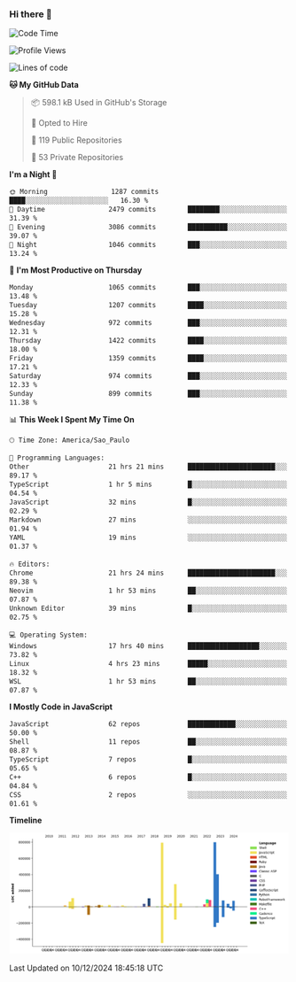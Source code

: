 ### Hi there 👋

<!--START_SECTION:waka-->
![Code Time](http://img.shields.io/badge/Code%20Time-6%2C741%20hrs%2022%20mins-blue)

![Profile Views](http://img.shields.io/badge/Profile%20Views-0-blue)

![Lines of code](https://img.shields.io/badge/From%20Hello%20World%20I%27ve%20Written-3.3%20million%20lines%20of%20code-blue)

**🐱 My GitHub Data** 

> 📦 598.1 kB Used in GitHub's Storage 
 > 
> 💼 Opted to Hire
 > 
> 📜 119 Public Repositories 
 > 
> 🔑 53 Private Repositories 
 > 
**I'm a Night 🦉** 

```text
🌞 Morning                1287 commits        ████░░░░░░░░░░░░░░░░░░░░░   16.30 % 
🌆 Daytime                2479 commits        ████████░░░░░░░░░░░░░░░░░   31.39 % 
🌃 Evening                3086 commits        ██████████░░░░░░░░░░░░░░░   39.07 % 
🌙 Night                  1046 commits        ███░░░░░░░░░░░░░░░░░░░░░░   13.24 % 
```
📅 **I'm Most Productive on Thursday** 

```text
Monday                   1065 commits        ███░░░░░░░░░░░░░░░░░░░░░░   13.48 % 
Tuesday                  1207 commits        ████░░░░░░░░░░░░░░░░░░░░░   15.28 % 
Wednesday                972 commits         ███░░░░░░░░░░░░░░░░░░░░░░   12.31 % 
Thursday                 1422 commits        ████░░░░░░░░░░░░░░░░░░░░░   18.00 % 
Friday                   1359 commits        ████░░░░░░░░░░░░░░░░░░░░░   17.21 % 
Saturday                 974 commits         ███░░░░░░░░░░░░░░░░░░░░░░   12.33 % 
Sunday                   899 commits         ███░░░░░░░░░░░░░░░░░░░░░░   11.38 % 
```


📊 **This Week I Spent My Time On** 

```text
🕑︎ Time Zone: America/Sao_Paulo

💬 Programming Languages: 
Other                    21 hrs 21 mins      ██████████████████████░░░   89.17 % 
TypeScript               1 hr 5 mins         █░░░░░░░░░░░░░░░░░░░░░░░░   04.54 % 
JavaScript               32 mins             █░░░░░░░░░░░░░░░░░░░░░░░░   02.29 % 
Markdown                 27 mins             ░░░░░░░░░░░░░░░░░░░░░░░░░   01.94 % 
YAML                     19 mins             ░░░░░░░░░░░░░░░░░░░░░░░░░   01.37 % 

🔥 Editors: 
Chrome                   21 hrs 24 mins      ██████████████████████░░░   89.38 % 
Neovim                   1 hr 53 mins        ██░░░░░░░░░░░░░░░░░░░░░░░   07.87 % 
Unknown Editor           39 mins             █░░░░░░░░░░░░░░░░░░░░░░░░   02.75 % 

💻 Operating System: 
Windows                  17 hrs 40 mins      ██████████████████░░░░░░░   73.82 % 
Linux                    4 hrs 23 mins       █████░░░░░░░░░░░░░░░░░░░░   18.32 % 
WSL                      1 hr 53 mins        ██░░░░░░░░░░░░░░░░░░░░░░░   07.87 % 
```

**I Mostly Code in JavaScript** 

```text
JavaScript               62 repos            ████████████░░░░░░░░░░░░░   50.00 % 
Shell                    11 repos            ██░░░░░░░░░░░░░░░░░░░░░░░   08.87 % 
TypeScript               7 repos             █░░░░░░░░░░░░░░░░░░░░░░░░   05.65 % 
C++                      6 repos             █░░░░░░░░░░░░░░░░░░░░░░░░   04.84 % 
CSS                      2 repos             ░░░░░░░░░░░░░░░░░░░░░░░░░   01.61 % 
```



**Timeline**

![Lines of Code chart](https://raw.githubusercontent.com/jampow/jampow/master/assets/bar_graph.png)


 Last Updated on 10/12/2024 18:45:18 UTC
<!--END_SECTION:waka-->
